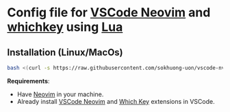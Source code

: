# Config file for [VSCode Neovim](https://github.com/vscode-neovim/vscode-neovim) and [whichkey](https://github.com/VSpaceCode/vscode-which-key) using [Lua](https://www.lua.org/)

## Installation (Linux/MacOs)

```bash
bash <(curl -s https://raw.githubusercontent.com/sokhuong-uon/vscode-nvim/main/installer/install.sh)
```

**Requirements**:

- Have [Neovim](https://neovim.io/) in your machine.
- Already install [VSCode Neovim](https://marketplace.visualstudio.com/items?itemName=asvetliakov.vscode-neovim) and [Which Key](https://marketplace.visualstudio.com/items?itemName=VSpaceCode.whichkey) extensions in VSCode.
